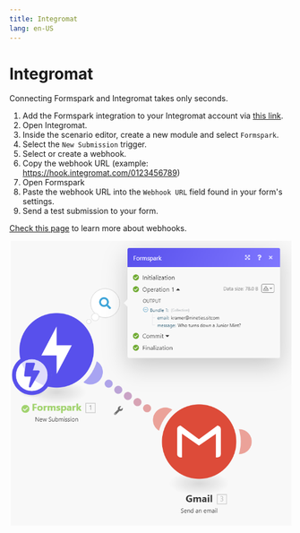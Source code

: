 ```yaml
---
title: Integromat
lang: en-US
---
```


# Integromat

Connecting Formspark and Integromat takes only seconds.

1. Add the Formspark integration to your Integromat account via [this link](https://www.integromat.com/en/apps/invite/139bc1347afadf0e97b8c53c18abd3fd).
2. Open Integromat.
3. Inside the scenario editor, create a new module and select `Formspark`.
4. Select the `New Submission` trigger.
5. Select or create a webhook.
6. Copy the webhook URL (example: https://hook.integromat.com/0123456789)
7. Open Formspark
8. Paste the webhook URL into the `Webhook URL` field found in your form's settings.
9. Send a test submission to your form.

[Check this page](/integration/webhooks) to learn more about webhooks.

![Formspark with Integromat](../.vuepress/public/formspark-integromat-example.png)
